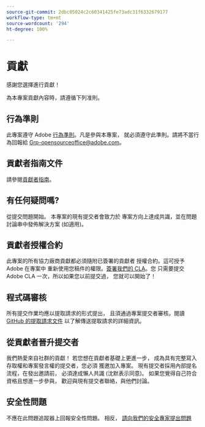 ```yaml
---
source-git-commit: 2dbc05024c2c60341425fe73adc31f6332679177
workflow-type: tm+mt
source-wordcount: '294'
ht-degree: 100%

---
```

# 貢獻

感謝您選擇進行貢獻！

為本專案貢獻內容時，請遵循下列准則。

## 行為準則

此專案遵守 Adobe [行為準則](code-of-conduct.md)。凡是參與本專案，
就必須遵守此準則。請將不當行為回報給
[Grp-opensourceoffice@adobe.com](mailto:Grp-opensourceoffice@adobe.com)。

## 貢獻者指南文件

請參閱[貢獻者指南](https://experienceleague.adobe.com/docs/contributor/contributor-guide/introduction.html?lang=zh-Hant)。

## 有任何疑問嗎?

從提交問題開始。 本專案的現有提交者會致力於
專案方向上達成共識，並在問題討論串中發佈解決方案
(如適用)。

## 貢獻者授權合約

此專案的所有協力廠商貢獻都必須隨附已簽署的貢獻者
授權合約。這可授予 Adobe 在專案中
重新使用您稿件的權限。[簽署我們的 CLA](http://opensource.adobe.com/cla.html)。您
只需要提交 Adobe CLA 一次，所以如果您以前提交過，
您就可以開始了！

## 程式碼審核

所有提交作業均應以提取請求的形式提出，
且須通過專案提交者審核。閱讀 [GitHub 的提取請求文件](https://help.github.com/articles/about-pull-requests/)
以了解傳送提取請求的詳細資訊。

<!--
Lastly, please follow the [pull request template](PULL_REQUEST_TEMPLATE.md) when
submitting a pull request!
-->

## 從貢獻者晉升提交者

我們熱愛來自社群的貢獻！ 若您想在貢獻者基礎上更進一步，
成為具有完整寫入存取權和專案發言權的提交者，您必須
獲邀加入專案。 現有提交者採用內部提名
流程，在發出邀請前，
必須達成懶人共識 (沈默表示同意)。 如果您覺得自己符合資格且想進一步參與，
歡迎與現有提交者聯絡，與他們討論。

## 安全性問題

不應在此問題追蹤器上回報安全性問題。 相反， [請向我們的安全專家提出問題](https://helpx.adobe.com/tw/security/alertus.html)
